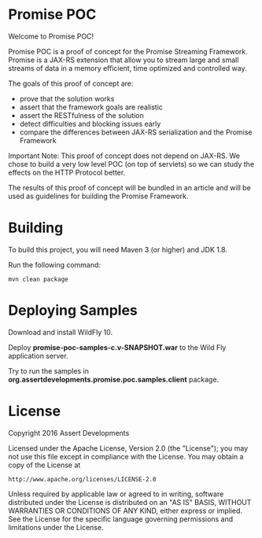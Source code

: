 # Promise POC

Welcome to Promise POC!

Promise POC is a proof of concept for the Promise Streaming Framework. Promise is a JAX-RS extension that allow you to stream large and small streams of data in a memory efficient, time optimized and controlled way.

The goals of this proof of concept are:
- prove that the solution works
- assert that the framework goals are realistic
- assert the RESTfulness of the solution
- detect difficulties and blocking issues early
- compare the differences between JAX-RS serialization and the Promise Framework

Important Note: This proof of concept does not depend on JAX-RS. We chose to build a very low level POC (on top of servlets) so we can study the effects on the HTTP Protocol better.

The results of this proof of concept will be bundled in an article and will be used as guidelines for building the Promise Framework.

# Building

To build this project, you will need Maven 3 (or higher) and JDK 1.8.

Run the following command:

```
mvn clean package
```

# Deploying Samples

Download and install WildFly 10.

Deploy **promise-poc-samples-c.v-SNAPSHOT.war** to the Wild Fly application server.

Try to run the samples in **org.assertdevelopments.promise.poc.samples.client** package.


# License

Copyright 2016 Assert Developments

Licensed under the Apache License, Version 2.0 (the "License");
you may not use this file except in compliance with the License.
You may obtain a copy of the License at

    http://www.apache.org/licenses/LICENSE-2.0

Unless required by applicable law or agreed to in writing, software
distributed under the License is distributed on an "AS IS" BASIS,
WITHOUT WARRANTIES OR CONDITIONS OF ANY KIND, either express or implied.
See the License for the specific language governing permissions and
limitations under the License.



